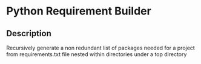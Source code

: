 # Python Requirement Builder

## Description
Recursively generate a non redundant list of packages needed for a project
from requirements.txt file nested within directories under a top directory